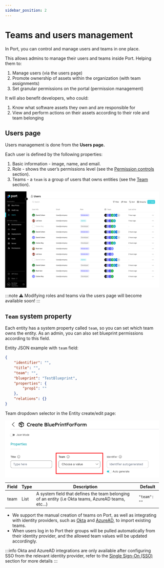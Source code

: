 ```yaml
---
sidebar_position: 2
---
```


# Teams and users management

In Port, you can control and manage users and teams in one place. 

This allows admins to manage their users and teams inside Port. Helping them to:

1. Manage users (via the users page)
2. Promote ownership of assets within the organization (with team assignments)
3. Set granular permissions on the portal (permission management)

It will also benefit developers, who could:

1. Know what software assets they own and are responsible for
2. View and perform actions on their assets according to their role and team belonging

## Users page

Users management is done from the **Users page.**

Each user is defined by the following properties:

1. Basic information - image, name, and email.
2. Role - shows the user’s permissions level (see the [Permission controls](./permissions-controls) section).
3. Teams - a `team` is a group of users that owns entities (see the [Team](#team-system-property) section).

![Users page](../../../static/img/platform-overview/role-based-access-control/teams-and-users/usersPage.png)

:::note
⚠️ Modifying roles and teams via the users page will become available soon!
:::

## `Team` system property

Each entity has a system property called `team`, so you can set which team owns the entity. As an admin, you can also set blueprint permissions according to this field.

Entity JSON example with `team` field:
    
```json showLineNumbers
{
    "identifier": "",
    "title": "",
    "team": "",
    "blueprint": "TestBlueprint",
    "properties": {
        "prop1": ""
    },
    "relations": {}
}
```

Team dropdown selector in the Entity create/edit page:

![Team property](../../../static/img/platform-overview/role-based-access-control/teams-and-users/teamPropertyMarkedInUIForm.png)

| Field | Type | Description | Default |
| --- | --- | --- | --- |
| team | List | A system field that defines the team belonging of an entity (i.e Okta teams, AzureAD teams, etc...) | `"team": ""` |

- We support the manual creation of teams on Port, as well as integrating with identity providers, such as [Okta](../../single-sign-on/okta.md) and [AzureAD](../../single-sign-on/azure-ad.md), to import existing teams.
- When users log in to Port their groups will be pulled automatically from their identity provider, and the allowed team values will be updated accordingly.

:::info
Okta and AzureAD integrations are only available after configuring SSO from the relevant identity provider, refer to the [Single Sign-On (SSO)](../../single-sign-on/) section for more details
:::